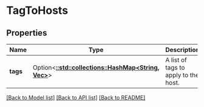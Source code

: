 # TagToHosts

## Properties

Name | Type | Description | Notes
------------ | ------------- | ------------- | -------------
**tags** | Option<[**::std::collections::HashMap<String, Vec<String>>**](array.md)> | A list of tags to apply to the host. | [optional]

[[Back to Model list]](../README.md#documentation-for-models) [[Back to API list]](../README.md#documentation-for-api-endpoints) [[Back to README]](../README.md)


